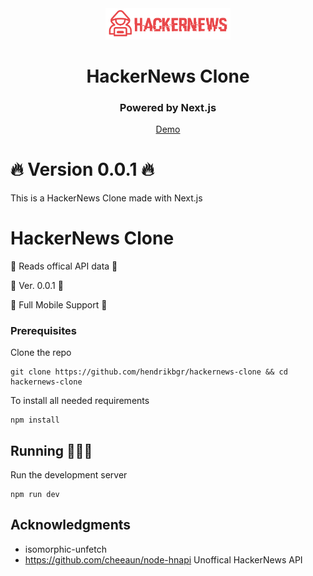 <div align="center">
  <img src="./public/logo_red.png" alt="Hacker News Clone logo" width="200px">
  <div>
    <h1>HackerNews Clone</h1>
    <h3>Powered by Next.js</h3>
    <a href="https://hackernews-clone-steel.vercel.app/" target="_blank">Demo</a>
  </div>
</div>

# 🔥 Version 0.0.1 🔥

This is a HackerNews Clone made with Next.js

# HackerNews Clone

🚀 Reads offical API data 🚀

📌 Ver. 0.0.1 📌

📱 Full Mobile Support 📱

### Prerequisites

Clone the repo

```
git clone https://github.com/hendrikbgr/hackernews-clone && cd hackernews-clone
```

To install all needed requirements

```
npm install
```

## Running 🏃🏽‍♂️

Run the development server

```
npm run dev
```

## Acknowledgments

-   isomorphic-unfetch
-   https://github.com/cheeaun/node-hnapi Unoffical HackerNews API
